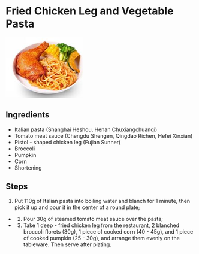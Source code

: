 # Fried Chicken Leg and Vegetable Pasta

![Fried Chicken Leg and Vegetable Pasta](/images/炸鸡腿时蔬面.png)

## Ingredients

- Italian pasta (Shanghai Heshou, Henan Chuxiangchuanqi)
- Tomato meat sauce (Chengdu Shengen, Qingdao Richen, Hefei Xinxian)
- Pistol - shaped chicken leg (Fujian Sunner)
- Broccoli
- Pumpkin
- Corn
- Shortening

## Steps

1. Put 110g of Italian pasta into boiling water and blanch for 1 minute, then pick it up and pour it in the center of a round plate;

- 2. Pour 30g of steamed tomato meat sauce over the pasta;
- 3. Take 1 deep - fried chicken leg from the restaurant, 2 blanched broccoli florets (30g), 1 piece of cooked corn (40 - 45g), and 1 piece of cooked pumpkin (25 - 30g), and arrange them evenly on the tableware. Then serve after plating.
